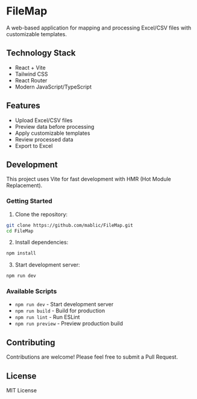 # FileMap

A web-based application for mapping and processing Excel/CSV files with customizable templates.

## Technology Stack

- React + Vite
- Tailwind CSS
- React Router
- Modern JavaScript/TypeScript

## Features

- Upload Excel/CSV files
- Preview data before processing
- Apply customizable templates
- Review processed data
- Export to Excel

## Development

This project uses Vite for fast development with HMR (Hot Module Replacement).

### Getting Started

1. Clone the repository:

```bash
git clone https://github.com/mablic/FileMap.git
cd FileMap
```

2. Install dependencies:

```bash
npm install
```

3. Start development server:

```bash
npm run dev
```

### Available Scripts

- `npm run dev` - Start development server
- `npm run build` - Build for production
- `npm run lint` - Run ESLint
- `npm run preview` - Preview production build

## Contributing

Contributions are welcome! Please feel free to submit a Pull Request.

## License

MIT License
